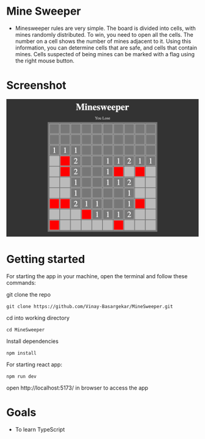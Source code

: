 
# Mine Sweeper

- Minesweeper rules are very simple. The board is divided into cells, with mines randomly distributed. To win, you need to open all the cells. The number on a cell shows the number of mines adjacent to it. Using this information, you can determine cells that are safe, and cells that contain mines. Cells suspected of being mines can be marked with a flag using the right mouse button.

# Screenshot

![](ss.png)

# Getting started
For starting the app in your machine, open the terminal and follow these commands:

git clone the repo
```
git clone https://github.com/Vinay-Basargekar/MineSweeper.git
```

cd into working directory
```
cd MineSweeper
```

Install dependencies
```
npm install
```

For starting react app:
```
npm run dev
```
open http://localhost:5173/ in browser to access the app

# Goals
- To learn TypeScript
